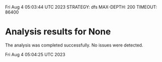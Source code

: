 Fri Aug  4 05:03:44 UTC 2023
STRATEGY: dfs
MAX-DEPTH: 200
TIMEOUT: 86400
# Analysis results for None
The analysis was completed successfully. No issues were detected.

Fri Aug  4 05:04:25 UTC 2023
